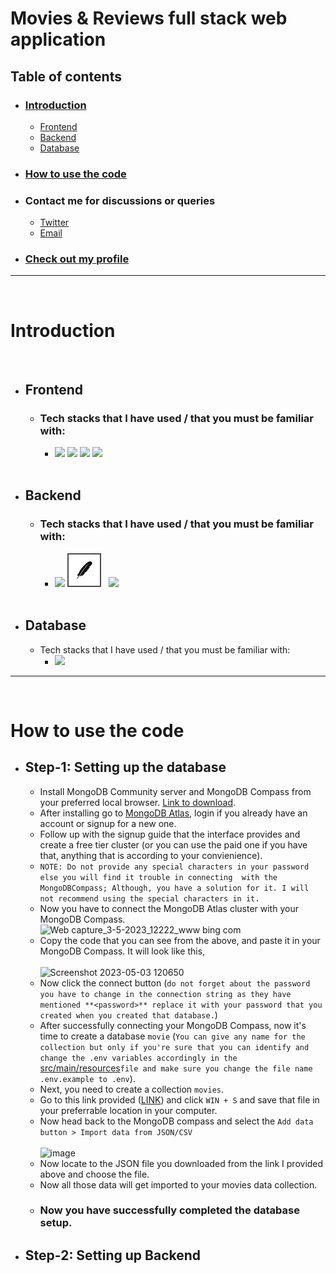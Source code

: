 # Movies & Reviews full stack web application

## Table of contents
- ### [Introduction](#introduction)
  - [Frontend](#frontend)
  - [Backend]()
  - [Database]()
- ### [How to use the code](#how-to-use-the-code-1)
- ### Contact me for discussions or queries
  - [Twitter](https://twitter.com/sharathlingams)
  - [Email](mailto:sharathprof1517@gmail.com)
- ### [Check out my profile](https://github.com/Sharath-1517)
<hr>
<br>

# Introduction
<br>

  - ## Frontend
    - ### Tech stacks that I have used / that you must be familiar with:<br>
      - [<img src="https://cdn.jsdelivr.net/gh/devicons/devicon/icons/html5/html5-original-wordmark.svg" height="50"/>](https://www.w3schools.com/html/) [<img src="https://cdn.jsdelivr.net/gh/devicons/devicon/icons/css3/css3-original-wordmark.svg" height="50"/>](https://www.w3schools.com/Css/) [<img src="https://cdn.jsdelivr.net/gh/devicons/devicon/icons/react/react-original-wordmark.svg" height="50"/>](https://react.dev/) [<img src="https://cdn.jsdelivr.net/gh/devicons/devicon/icons/javascript/javascript-original.svg" height="50"/>](https://developer.mozilla.org/en-US/docs/Web/javascript) <br><br>
  - ## Backend
    - ### Tech stacks that I have used / that you must be familiar with:<br>
      - [<img src="https://cdn.jsdelivr.net/gh/devicons/devicon/icons/java/java-original-wordmark.svg" height="50"/>](https://dev.java/learn/) [<img src="icons/maven.png" height="50" style="border: 2px solid #504B4B"/>](https://maven.apache.org/) &nbsp;&nbsp;[<img src="https://cdn.jsdelivr.net/gh/devicons/devicon/icons/spring/spring-original-wordmark.svg" height="50"/>](https://spring.io/projects/spring-boot) <br><br>
  - ## Database
    - Tech stacks that I have used / that you must be familiar with:<br>
      - [<img src="https://cdn.jsdelivr.net/gh/devicons/devicon/icons/mongodb/mongodb-original-wordmark.svg" height="50"/>](https://www.mongodb.com/docs/guides/)
<hr>
<br>

# How to use the code

  - ## Step-1: Setting up the database
    - Install MongoDB Community server and MongoDB Compass from your preferred local browser. [Link to download](https://fastdl.mongodb.org/windows/mongodb-windows-x86_64-6.0.5-signed.msi).
    - After installing go to [MongoDB Atlas](https://account.mongodb.com/account/login), login if you already have an account or signup for a new one.
    - Follow up with the signup guide that the interface provides and create a free tier cluster (or you can use the paid one if you have that, anything that is according to your convienience).
    - `NOTE: Do not provide any special characters in your password else you will find it trouble in connecting  with the MongoDBCompass; Although, you have a solution for it. I will not recommend using the special characters in it.`
    - Now you have to connect the MongoDB Atlas cluster with your MongoDB Compass.
    ![Web capture_3-5-2023_12222_www bing com](https://user-images.githubusercontent.com/111525679/235846283-d3d00b14-2e20-4cb0-9f6b-f367694f5b2f.jpeg)
    - Copy the code that you can see from the above, and paste it in your MongoDB Compass. It will look like this, <br><br>
    ![Screenshot 2023-05-03 120650](https://user-images.githubusercontent.com/111525679/235846789-ff3cd9e0-d2d6-41c2-bd2c-f0550dae5f06.png)
    - Now click the connect button (`do not forget about the password you have to change in the connection string as they have mentioned **<password>** replace it with your password that you created when you created that database.`)
    - After successfully connecting your MongoDB Compass, now it's time to create a database `movie` (`You can give any name for the collection but only if you're sure that you can identify and change the .env variables accordingly in the` [src/main/resources](https://github.com/Sharath-1517/movie-application/blob/main/movies/src/main/resources/.env.example)`file and make sure you change the file name .env.example to .env`).
    - Next, you need to create a collection `movies`.
    - Go to this link provided ([LINK](https://raw.githubusercontent.com/fhsinchy/movieist/master/_data/movies.json)) and click `WIN + S` and save that file in your preferrable location in your computer.
    - Now head back to the MongoDB compass and select the `Add data button > Import data from JSON/CSV` <br><br>
    ![image](https://user-images.githubusercontent.com/111525679/235850701-293370b0-9718-4127-abbe-a649a34baa9b.png)
    - Now locate to the JSON file you downloaded from the link I provided above and choose the file.
    - Now all those data will get imported to your movies data collection.
    - ### Now you have successfully completed the database setup.
  - ## Step-2: Setting up Backend
